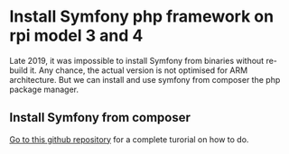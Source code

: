 # Install Symfony php framework on rpi model 3 and 4

Late 2019, it was impossible to install Symfony from binaries without re-build it. Any chance, the actual version is not optimised for ARM architecture.
But we can install and use symfony from composer the php package manager.

## Install Symfony from composer

[Go to this github repository](https://github.com/pierrealexaline/PHP/blob/master/Tutorials/symfony_commands.md) for a complete turorial on how to do.
